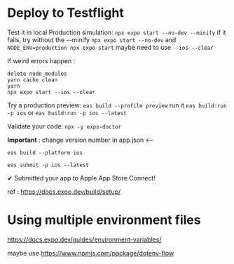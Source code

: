 # Deploy to Testflight

Test it in local Production simulation:
`npx expo start --no-dev --minify`
if it fails, try without the --minify
`npx expo start --no-dev`
and
`NODE_ENV=production npx expo start`
maybe need to use `--ios --clear`


If weird errors happen : 
```
delete node_modules
yarn cache clean
yarn
npx expo start --ios --clear
```

Try a production preview: 
`eas build --profile preview`
run it `eas build:run -p ios` or `eas build:run -p ios --latest`

Validate your code:
`npx -y expo-doctor`

__Important__ : change version number in app.json <--

`eas build --platform ios`

`eas submit -p ios --latest`

✔ Submitted your app to Apple App Store Connect!

ref : https://docs.expo.dev/build/setup/

# Using multiple environment files
https://docs.expo.dev/guides/environment-variables/

maybe use https://www.npmjs.com/package/dotenv-flow